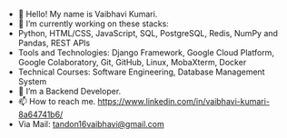- 👋  Hello! My name is Vaibhavi Kumari.
- 👀 I’m currently working on these stacks:
- Python, HTML/CSS, JavaScript, SQL, PostgreSQL, Redis, NumPy and Pandas, REST APIs
- Tools and Technologies: Django Framework, Google Cloud Platform, Google Colaboratory, Git, GitHub, Linux, MobaXterm, Docker
- Technical Courses: Software Engineering, Database Management System
- 💼 I’m a Backend Developer.
- 📫 How to reach me. https://www.linkedin.com/in/vaibhavi-kumari-8a64741b6/
-    Via Mail: tandon16vaibhavi@gmail.com
